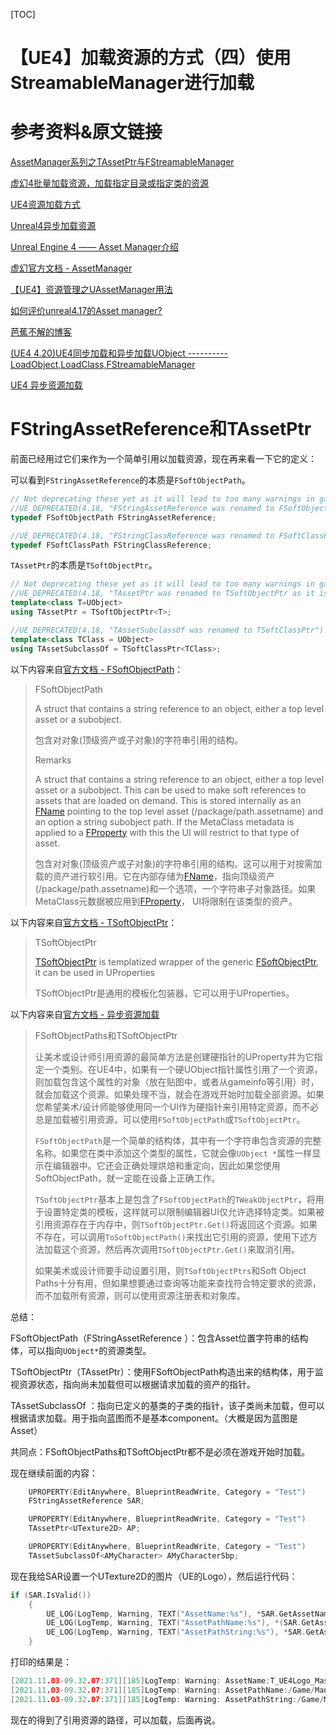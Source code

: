 [TOC]

# 【UE4】加载资源的方式（四）使用StreamableManager进行加载

# 参考资料&原文链接

[AssetManager系列之TAssetPtr与FStreamableManager](https://zhuanlan.zhihu.com/p/80846277)

[虚幻4批量加载资源，加载指定目录或指定类的资源](https://blog.csdn.net/qq_16756235/article/details/82714491)

[UE4资源加载方式](https://www.sohu.com/a/203578475_667928)

[Unreal4异步加载资源](https://zhuanlan.zhihu.com/p/369304308)

[Unreal Engine 4 —— Asset Manager介绍](https://blog.csdn.net/noahzuo/article/details/78815596)

[虚幻官方文档 - AssetManager](https://docs.unrealengine.com/4.26/zh-CN/ProductionPipelines/AssetManagement/)

[【UE4】资源管理之UAssetManager用法](https://zhuanlan.zhihu.com/p/129712105)

[如何评价unreal4.17的Asset manager?](https://www.zhihu.com/question/66615175?sort=created)

[芭蕉不解的博客](https://bajiaobujie.github.io/)

[(UE4 4.20)UE4同步加载和异步加载UObject ----------LoadObject,LoadClass,FStreamableManager](https://blog.csdn.net/qq_29523119/article/details/84455486)

[UE4 异步资源加载](https://blog.csdn.net/mmqqyyqqyyq/article/details/84001778)

# FStringAssetReference和TAssetPtr

前面已经用过它们来作为一个简单引用以加载资源，现在再来看一下它的定义：

可以看到`FStringAssetReference`的本质是`FSoftObjectPath`。

```c++
// Not deprecating these yet as it will lead to too many warnings in games
//UE_DEPRECATED(4.18, "FStringAssetReference was renamed to FSoftObjectPath as it is now not always a string and can also refer to a subobject")
typedef FSoftObjectPath FStringAssetReference;

//UE_DEPRECATED(4.18, "FStringClassReference was renamed to FSoftClassPath")
typedef FSoftClassPath FStringClassReference;
```

`TAssetPtr`的本质是`TSoftObjectPtr`。

```c++
// Not deprecating these yet as it will lead to too many warnings in games
//UE_DEPRECATED(4.18, "TAssetPtr was renamed to TSoftObjectPtr as it is not necessarily an asset")
template<class T=UObject>
using TAssetPtr = TSoftObjectPtr<T>;

//UE_DEPRECATED(4.18, "TAssetSubclassOf was renamed to TSoftClassPtr")
template<class TClass = UObject>
using TAssetSubclassOf = TSoftClassPtr<TClass>;
```

以下内容来自[官方文档 - FSoftObjectPath](https://docs.unrealengine.com/4.27/en-US/API/Runtime/CoreUObject/UObject/FSoftObjectPath/)：

> FSoftObjectPath
>
> A struct that contains a string reference to an object, either a top level asset or a subobject.
>
> 包含对对象(顶级资产或子对象)的字符串引用的结构。
>
> Remarks
>
> A struct that contains a string reference to an object, either a top level asset or a subobject. This can be used to make soft references to assets that are loaded on demand. This is stored internally as an [FName](https://docs.unrealengine.com/4.27/en-US/API/Runtime/Core/UObject/FName/index.html) pointing to the top level asset (/package/path.assetname) and an option a string subobject path. If the MetaClass metadata is applied to a [FProperty](https://docs.unrealengine.com/4.27/en-US/API/Runtime/CoreUObject/UObject/FProperty/index.html) with this the UI will restrict to that type of asset.
>
> 包含对对象(顶级资产或子对象)的字符串引用的结构。这可以用于对按需加载的资产进行软引用。它在内部存储为[FName](https://docs.unrealengine.com/4.27/en-US/API/Runtime/Core/UObject/FName/index.html)，指向顶级资产(/package/path.assetname)和一个选项，一个字符串子对象路径。如果MetaClass元数据被应用到[FProperty](https://docs.unrealengine.com/4.27/en-US/API/Runtime/CoreUObject/UObject/FProperty/index.html)， UI将限制在该类型的资产。

以下内容来自[官方文档 - TSoftObjectPtr](https://docs.unrealengine.com/4.27/en-US/API/Runtime/CoreUObject/UObject/TSoftObjectPtr/)：

> TSoftObjectPtr
>
> [TSoftObjectPtr](https://docs.unrealengine.com/4.27/en-US/API/Runtime/CoreUObject/UObject/TSoftObjectPtr/index.html) is templatized wrapper of the generic [FSoftObjectPtr](https://docs.unrealengine.com/4.27/en-US/API/Runtime/CoreUObject/UObject/FSoftObjectPtr/index.html), it can be used in UProperties
>
> TSoftObjectPtr是通用的模板化包装器，它可以用于UProperties。

以下内容来自[官方文档 - 异步资源加载](https://docs.unrealengine.com/4.27/zh-CN/ProgrammingAndScripting/ProgrammingWithCPP/Assets/AsyncLoading/)

> FSoftObjectPaths和TSoftObjectPtr
>
> 让美术或设计师引用资源的最简单方法是创建硬指针的UProperty并为它指定一个类别。在UE4中，如果有一个硬UObject指针属性引用了一个资源，则加载包含这个属性的对象（放在贴图中，或者从gameinfo等引用）时，就会加载这个资源。如果处理不当，就会在游戏开始时加载全部资源。如果您希望美术/设计师能够使用同一个UI作为硬指针来引用特定资源，而不必总是加载被引用资源，可以使用`FSoftObjectPath`或`TSoftObjectPtr`。
>
> `FSoftObjectPath`是一个简单的结构体，其中有一个字符串包含资源的完整名称。如果您在类中添加这个类型的属性，它就会像`UObject *`属性一样显示在编辑器中。它还会正确处理烘焙和重定向，因此如果您使用SoftObjectPath，就一定能在设备上正确工作。
>
> `TSoftObjectPtr`基本上是包含了`FSoftObjectPath`的`TWeakObjectPtr`，将用于设置特定类的模板，这样就可以限制编辑器UI仅允许选择特定类。如果被引用资源存在于内存中，则`TSoftObjectPtr.Get()`将返回这个资源。如果不存在，可以调用`ToSoftObjectPath()`来找出它引用的资源，使用下述方法加载这个资源，然后再次调用`TSoftObjectPtr.Get()`来取消引用。
>
> 如果美术或设计师要手动设置引用，则`TSoftObjectPtrs`和Soft Object Paths十分有用，但如果想要通过查询等功能来查找符合特定要求的资源，而不加载所有资源，则可以使用资源注册表和对象库。

总结：

FSoftObjectPath（FStringAssetReference ）：包含Asset位置字符串的结构体，可以指向`UObject*`的资源类型。

TSoftObjectPtr（TAssetPtr）：使用FSoftObjectPath构造出来的结构体，用于监视资源状态，指向尚未加载但可以根据请求加载的资产的指针。

TAssetSubclassOf ：指向已定义的基类的子类的指针，该子类尚未加载，但可以根据请求加载。用于指向蓝图而不是基本component。（大概是因为蓝图是Asset）

共同点：FSoftObjectPaths和TSoftObjectPtr都不是必须在游戏开始时加载。

现在继续前面的内容：

```c++
	UPROPERTY(EditAnywhere, BlueprintReadWrite, Category = "Test")
	FStringAssetReference SAR;

	UPROPERTY(EditAnywhere, BlueprintReadWrite, Category = "Test")
	TAssetPtr<UTexture2D> AP;

	UPROPERTY(EditAnywhere, BlueprintReadWrite, Category = "Test")
	TAssetSubclassOf<AMyCharacter> AMyCharacterSbp;
```

现在我给SAR设置一个UTexture2D的图片（UE的Logo），然后运行代码：

```c++
if (SAR.IsValid())
	{
		UE_LOG(LogTemp, Warning, TEXT("AssetName:%s"), *SAR.GetAssetName());
		UE_LOG(LogTemp, Warning, TEXT("AssetPathName:%s"), *(SAR.GetAssetPathName().ToString()));
		UE_LOG(LogTemp, Warning, TEXT("AssetPathString:%s"), *SAR.GetAssetPathString());
	}
```

打印的结果是：

```c++
[2021.11.03-09.32.07:371][185]LogTemp: Warning: AssetName:T_UE4Logo_Mask
[2021.11.03-09.32.07:371][185]LogTemp: Warning: AssetPathName:/Game/Mannequin/Character/Textures/T_UE4Logo_Mask.T_UE4Logo_Mask
[2021.11.03-09.32.07:371][185]LogTemp: Warning: AssetPathString:/Game/Mannequin/Character/Textures/T_UE4Logo_Mask.T_UE4Logo_Mask
```

现在的得到了引用资源的路径，可以加载，后面再说。







